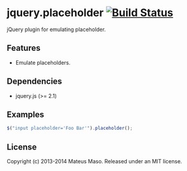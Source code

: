jquery.placeholder [![Build Status](https://travis-ci.org/mateusmaso/jquery.placeholder.svg?branch=master)](https://travis-ci.org/mateusmaso/jquery.placeholder)
==================

jQuery plugin for emulating placeholder.

## Features

* Emulate placeholders.

## Dependencies

* jquery.js (>= 2.1)

## Examples

```javascript
$("input placeholder='Foo Bar'").placeholder();
```

## License

Copyright (c) 2013-2014 Mateus Maso. Released under an MIT license.
